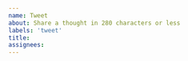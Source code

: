 ```yaml
---
name: Tweet
about: Share a thought in 280 characters or less
labels: 'tweet'
title: 
assignees: 
---
```


<!--
This is a comment. Add your tweet below this section.

This is about how long it should be:
 
Congress shall make no law respecting an establishment of religion, or prohibiting the free exercise thereof; or abridging the freedom of speech, or of the press; or the right of the people peaceably to assemble, and to petition the Government for a redress of grievances. #first
-->